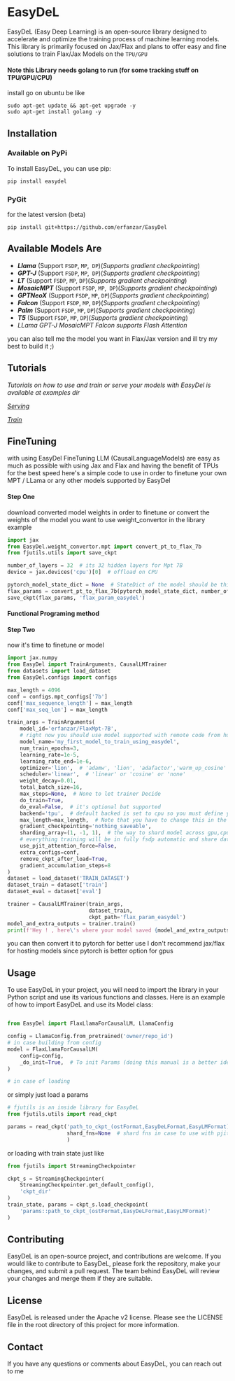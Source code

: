# EasyDeL

EasyDeL (Easy Deep Learning) is an open-source library designed to accelerate and optimize the training process of
machine learning models. This library is primarily focused on Jax/Flax and plans to offer easy and fine solutions to
train Flax/Jax Models on the `TPU/GPU`
#### Note this Library needs golang to run (for some tracking stuff on TPU/GPU/CPU)

install go on ubuntu be like

```shell
sudo apt-get update && apt-get upgrade -y
sudo apt-get install golang -y 
```

## Installation

### Available on PyPi

To install EasyDeL, you can use pip:

```bash
pip install easydel
```

### PyGit

for the latest version (beta)

```shell
pip install git+https://github.com/erfanzar/EasyDel
```

## Available Models Are

- **_Llama_**     (Support `FSDP`, `MP`,` DP`)(_Supports gradient checkpointing_)
- **_GPT-J_**     (Support `FSDP`, `MP`,` DP`)(_Supports gradient checkpointing_)
- **_LT_**        (Support `FSDP`, `MP`, `DP`)(_Supports gradient checkpointing_)
- **_MosaicMPT_** (Support `FSDP`, `MP`,` DP`)(_Supports gradient checkpointing_)
- **_GPTNeoX_**   (Support `FSDP`, `MP`, `DP`)(_Supports gradient checkpointing_)
- **_Falcon_**    (Support `FSDP`, `MP`, `DP`)(_Supports gradient checkpointing_)
- **_Palm_**      (Support `FSDP`, `MP`, `DP`)(_Supports gradient checkpointing_)
- **_T5_**        (Support `FSDP`, `MP`, `DP`)(_Supports gradient checkpointing_)
- _LLama GPT-J MosaicMPT Falcon supports Flash Attention_

you can also tell me the model you want in Flax/Jax version and ill try my best to build it ;)

## Tutorials

_Tutorials on how to use and train or serve your models with EasyDel is available at examples dir_

[_Serving_](https://github.com/erfanzar/EasyDeL/tree/main/examples/serving)

[_Train_](https://github.com/erfanzar/EasyDeL/tree/main/examples/training/causal-lm)

## FineTuning

with using EasyDel FineTuning LLM (CausalLanguageModels) are easy as much as possible with using Jax and Flax
and having the benefit of TPUs for the best speed here's a simple code to use in order to finetune your own MPT / LLama
or any other models supported by EasyDel

#### Step One

download converted model weights in order to finetune or convert the weights of the model you want to use
weight_convertor in the library example

```python
import jax
from EasyDel.weight_convertor.mpt import convert_pt_to_flax_7b
from fjutils.utils import save_ckpt

number_of_layers = 32  # its 32 hidden layers for Mpt 7B
device = jax.devices('cpu')[0]  # offload on CPU

pytorch_model_state_dict = None  # StateDict of the model should be this one
flax_params = convert_pt_to_flax_7b(pytorch_model_state_dict, number_of_layers, device)
save_ckpt(flax_params, 'flax_param_easydel')
```

#### Functional Programing method

#### Step Two

now it's time to finetune or model

```python
import jax.numpy
from EasyDel import TrainArguments, CausalLMTrainer
from datasets import load_dataset
from EasyDel.configs import configs

max_length = 4096
conf = configs.mpt_configs['7b']
conf['max_sequence_length'] = max_length
conf['max_seq_len'] = max_length

train_args = TrainArguments(
    model_id='erfanzar/FlaxMpt-7B',
    # right now you should use model supported with remote code from huggingface all model are supported and uploaded
    model_name='my_first_model_to_train_using_easydel',
    num_train_epochs=3,
    learning_rate=1e-5,
    learning_rate_end=1e-6,
    optimizer='lion',  # 'adamw', 'lion', 'adafactor','warm_up_cosine' are supported
    scheduler='linear',  # 'linear' or 'cosine' or 'none'
    weight_decay=0.01,
    total_batch_size=16,
    max_steps=None,  # None to let trainer Decide
    do_train=True,
    do_eval=False,  # it's optional but supported 
    backend='tpu',  # default backed is set to cpu so you must define you want to use tpu cpu or gpu
    max_length=max_length,  # Note that you have to change this in the model config too
    gradient_checkpointing='nothing_saveable',
    sharding_array=(1, -1, 1),  # the way to shard model across gpu,cpu or TPUs using sharding array (1, -1, 1)
    # everything training will be in fully fsdp automatic and share data between devices
    use_pjit_attention_force=False,
    extra_configs=conf,
    remove_ckpt_after_load=True,
    gradient_accumulation_steps=8
)
dataset = load_dataset('TRAIN_DATASET')
dataset_train = dataset['train']
dataset_eval = dataset['eval']

trainer = CausalLMTrainer(train_args,
                          dataset_train,
                          ckpt_path='flax_param_easydel')
model_and_extra_outputs = trainer.train()
print(f'Hey ! , here\'s where your model saved {model_and_extra_outputs.last_save_file_name}')


```

you can then convert it to pytorch for better use I don't recommend jax/flax for hosting models since
pytorch is better option for gpus

## Usage

To use EasyDeL in your project, you will need to import the library in your Python script and use its various functions
and classes. Here is an example of how to import EasyDeL and use its Model class:

```python

from EasyDel import FlaxLlamaForCausalLM, LlamaConfig

config = LlamaConfig.from_pretrained('owner/repo_id')
# in case building from config
model = FlaxLlamaForCausalLM(
    config=config,
    _do_init=True,  # To init Params (doing this manual is a better idea)
)

# in case of loading
```

or simply just load a params

```python
# fjutils is an inside library for EasyDeL
from fjutils.utils import read_ckpt

params = read_ckpt('path_to_ckpt_(ostFormat,EasyDeLFormat,EasyLMFormat)',
                   shard_fns=None  # shard fns in case to use with pjit to shard model
                   )

```

or loading with train state just like

```python
from fjutils import StreamingCheckpointer

ckpt_s = StreamingCheckpointer(
    StreamingCheckpointer.get_default_config(),
    'ckpt_dir'
)
train_state, params = ckpt_s.load_checkpoint(
    'params::path_to_ckpt_(ostFormat,EasyDeLFormat,EasyLMFormat)'
)
```

## Contributing

EasyDeL is an open-source project, and contributions are welcome. If you would like to contribute to EasyDeL, please
fork the repository, make your changes, and submit a pull request. The team behind EasyDeL will review your changes and
merge them if they are suitable.

## License

EasyDeL is released under the Apache v2 license. Please see the LICENSE file in the root directory of this project for
more information.

## Contact

If you have any questions or comments about EasyDeL, you can reach out to me
